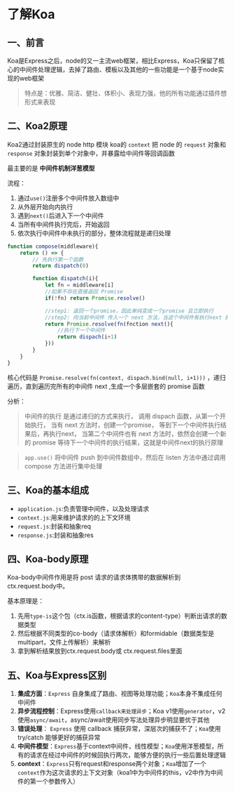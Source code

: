 # 了解Koa

## 一、前言
Koa是Express之后，node的又一主流web框架，相比Express，Koa只保留了核心的中间件处理逻辑，去掉了路由、模板以及其他的一些功能是一个基于node实现的web框架

>特点是：优雅、简洁、健壮、体积小、表现力强，他的所有功能通过插件想形式来表现

## 二、Koa2原理
Koa2通过封装原生的 node http 模块
koa的 `context` 把 node 的 `request` 对象和 `response` 对象封装到单个对象中，并暴露给中间件等回调函数

最主要的是 **中间件机制洋葱模型**

流程：
1. 通过`use()`注册多个中间件放入数组中
2. 从外层开始向内执行
3. 遇到`next()`后进入下一个中间件
4. 当所有中间件执行完后，开始返回
5. 依次执行中间件中未执行的部分，整体流程就是递归处理

```js
function compose(middleware){
    return () => {
        // 先执行第一个函数
        return dispatch(0)

        function dispatch(i){
            let fn = middleware[i]
            //如果不存在直接返回 Promise
            if(!fn) return Promise.resolve()

            //step1: 返回一个promise，因此单纯变成一个promise 且立即执行
            //step2: 向当前中间件 传入一个 next 方法，当这个中间件有执行next 的时候才执行下一个中间件
            return Promise.resolve(fn(fnction next(){
                //执行下一个中间件
                return dispach(i+1)
            }))
        }
    }
}
```
核心代码是
`Promise.resolve(fn(context, dispach.bind(null, i+1)))`
，递归遍历，直到遍历完所有的中间件 next ,生成一个多层嵌套的 promise 函数

分析：
> 中间件的执行 是通过递归的方式来执行，
调用 dispach 函数，从第一个开始执行，
当有 next 方法时，创建一个promise，
等到下一个中间件执行结果后，再执行next，
当第二个中间件也有 next 方法时，依然会创建一个新的 promise 等待下一个中间件的执行结果，这就是中间件next的执行原理

> `app.use()` 将中间件 push 到中间件数组中，然后在 listen 方法中通过调用 compose 方法进行集中处理

## 三、Koa的基本组成
+ `application.js`:负责管理中间件，以及处理请求
+ `context.js`:用来维护请求的的上下文环境
+ `request.js`:封装和抽象req
+ `response.js`:封装和抽象res

## 四、Koa-body原理
Koa-body中间件作用是将 post 请求的请求体携带的数据解析到ctx.request.body中。

基本原理是：
1. 先用`type-is`这个包（ctx.is函数，根据请求的content-type）判断出请求的数据类型
2. 然后根据不同类型的co-body（请求体解析）和formidable（数据类型是multipart，文件上传解析）来解析
3. 拿到解析结果放到ctx.request.body或 ctx.request.files里面

## 五、Koa与Express区别
1. **集成方面**：`Express` 自身集成了路由、视图等处理功能；`Koa`本身不集成任何中间件
2. **异步流程控制**：Express使用`callback来处理异步`；Koa v1使用`generator`，v2使用`async/await`，async/await使用同步写法处理异步明显要优于其他
3. **错误处理**： `Express` 使用 callback 捕获异常，深层次的捕获不了；`Koa`使用 try/catch 能够更好的捕获异常
4. **中间件模型**：`Express`基于context中间件，线性模型；`Koa`使用洋葱模型，所有的请求在经过中间件的时候回执行两次，能够方便的执行一些后置处理逻辑
5. **context**：`Express`只有request和response两个对象；`Koa`增加了一个`context`作为这次请求的上下文对象（koa1中为中间件的this，v2中作为中间件的第一个参数传入）